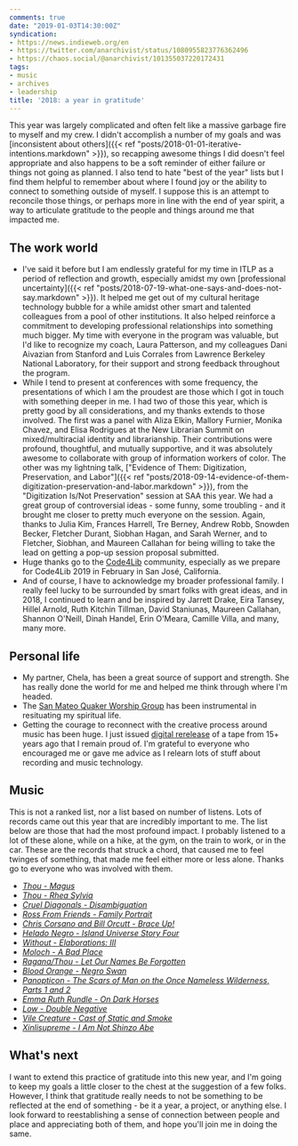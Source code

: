 ```yaml
---
comments: true
date: "2019-01-03T14:30:00Z"
syndication:
- https://news.indieweb.org/en
- https://twitter.com/anarchivist/status/1080955823776362496
- https://chaos.social/@anarchivist/101355037220172431
tags:
- music
- archives
- leadership
title: '2018: a year in gratitude'
---
```


This year was largely complicated and often felt like a massive garbage fire to myself and my crew. I didn't accomplish a number of my goals and was [inconsistent about others]({{< ref "posts/2018-01-01-iterative-intentions.markdown" >}}), so recapping awesome things I did doesn't feel appropriate and also happens to be a soft reminder of either failure or things not going as planned. I also tend to hate "best of the year" lists but I find them helpful to remember about where I found joy or the ability to connect to something outside of myself. I suppose this is an attempt to reconcile those things, or perhaps more in line with the end of year spirit, a way to articulate gratitude to the people and things around me that impacted me. <!--more-->

## The work world

* I've said it before but I am endlessly grateful for my time in ITLP as a period of reflection and growth, especially amidst my own [professional uncertainty]({{< ref "posts/2018-07-19-what-one-says-and-does-not-say.markdown" >}}). It helped me get out of my cultural heritage technology bubble for a while amidst other smart and talented colleagues from a pool of other institutions. It also helped reinforce a commitment to developing professional relationships into something much bigger. My time with everyone in the program was valuable, but I'd like to recognize my coach, Laura Patterson, and my colleagues Dani Aivazian from Stanford and Luis Corrales from Lawrence Berkeley National Laboratory, for their support and strong feedback throughout the program.
* While I tend to present at conferences with some frequency, the presentations of which I am the proudest are those which I got in touch with something deeper in me. I had two of those this year, which is pretty good by all considerations, and my thanks extends to those involved. The first was a panel with Aliza Elkin, Mallory Furnier, Monika Chavez, and Elisa Rodrigues at the New Librarian Summit on mixed/multiracial identity and librarianship. Their contributions were profound, thoughtful, and mutually supportive, and it was absolutely awesome to collaborate with group of information workers of color. The other was my lightning talk, ["Evidence of Them: Digitization, Preservation, and Labor"]({{< ref "posts/2018-09-14-evidence-of-them-digitization-preservation-and-labor.markdown" >}}), from the "Digitization Is/Not Preservation" session at SAA this year. We had a great group of controversial ideas - some funny, some troubling - and it brought me closer to pretty much everyone on the session. Again, thanks to Julia Kim, Frances Harrell, Tre Berney, Andrew Robb, Snowden Becker, Fletcher Durant, Siobhan Hagan, and Sarah Werner, and to Fletcher, Siobhan, and Maureen Callahan for being willing to take the lead on getting a pop-up session proposal submitted.
* Huge thanks go to the [Code4Lib](https://code4lib.org/) community, especially as we prepare for Code4Lib 2019 in February in San José, California.
* And of course, I have to acknowledge my broader professional family. I really feel lucky to be surrounded by smart folks with great ideas, and in 2018, I continued to learn and be inspired by Jarrett Drake, Eira Tansey, Hillel Arnold, Ruth Kitchin Tillman, David Staniunas, Maureen Callahan, Shannon O'Neill, Dinah Handel, Erin O'Meara, Camille Villa, and many, many more.

## Personal life

* My partner, Chela, has been a great source of support and strength. She has really done the world for me and helped me think through where I'm headed.
* The [San Mateo Quaker Worship Group](https://sanmateoquakers.org/) has been instrumental in resituating my spiritual life.
* Getting the courage to reconnect with the creative process around music has been huge. I just issued [digital rerelease](https://blacktent.bandcamp.com/album/poikilohydry) of a tape from 15+ years ago that I remain proud of. I'm grateful to everyone who encouraged me or gave me advice as I relearn lots of stuff about recording and music technology.

## Music

This is not a ranked list, nor a list based on number of listens. Lots of records came out this year that are incredibly important to me. The list below are those that had the most profound impact. I probably listened to a lot of these alone, while on a hike, at the gym, on the train to work, or in the car. These are the records that struck a chord, that caused me to feel twinges of something, that made me feel either more or less alone. Thanks go to everyone who was involved with them.

* [*Thou* - _Magus_](https://thou.bandcamp.com/album/magus-2)
* [*Thou* - _Rhea Sylvia_](https://thou.bandcamp.com/album/rhea-sylvia)
* [*Cruel Diagonals* - _Disambiguation_](https://crueldiagonals.bandcamp.com/album/disambiguation)
* [*Ross From Friends* - _Family Portrait_](https://rossfromfriends.bandcamp.com/album/family-portrait-2)
* [*Chris Corsano and Bill Orcutt* - _Brace Up!_](https://billorcutt.bandcamp.com/album/brace-up)
* [*Helado Negro* - _Island Universe Story Four_](https://heladonegro.bandcamp.com/album/island-universe-story-four)
* [*Without* - _Elaborations: III_](https://withoutdoom.bandcamp.com/album/elaborations-iii)
* [*Moloch* - _A Bad Place_](https://feastoftentacles.bandcamp.com/album/a-bad-place-lp)
* [*Ragana/Thou* - _Let Our Names Be Forgotten_](https://ragana.bandcamp.com/album/let-our-names-be-forgotten-split-with-thou)
* [*Blood Orange* - _Negro Swan_](https://bloodorangenyc.bandcamp.com/album/negro-swan)
* [*Panopticon* - _The Scars of Man on the Once Nameless Wilderness, Parts 1 and 2_](https://thetruepanopticon.bandcamp.com/album/the-scars-of-man-on-the-once-nameless-wilderness-i-and-ii)
* [*Emma Ruth Rundle* - _On Dark Horses_](https://emmaruthrundle.bandcamp.com/album/on-dark-horses)
* [*Low* - _Double Negative_](https://lowtheband.bandcamp.com/album/double-negative)
* [*Vile Creature* - _Cast of Static and Smoke_](https://haloofflies.bandcamp.com/album/cast-of-static-and-smoke)
* [*Xinlisupreme* - _I Am Not Shinzo Abe_](https://xinlisupreme.bandcamp.com/album/i-am-not-shinzo-abe)

## What's next

I want to extend this practice of gratitude into this new year, and I'm going to keep my goals a little closer to the chest at the suggestion of a few folks. However, I think that gratitude really needs to not be something to be reflected at the end of something - be it a year, a project, or anything else.  I look forward to reestablishing a sense of connection between people and place and appreciating both of them, and hope you'll join me in doing the same.
